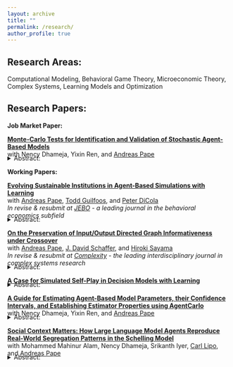 ```yaml
---
layout: archive
title: ""
permalink: /research/
author_profile: true
---
```

<h2>Research Areas:</h2>
Computational Modeling, Behavioral Game Theory, Microeconomic Theory, Complex Systems, Learning Models and Optimization

<h2>Research Papers:</h2>
<b>Job Market Paper:</b><br>

[<b>Monte-Carlo Tests for Identification and Validation of Stochastic Agent-Based Models</b>](https://chriszosh1.github.io/files/Agent-BasedEconometrics_MC_Zosh_et_al.pdf)
<br>with Nency Dhameja,
Yixin Ren, and
<a href="https://www.binghamton.edu/economics/faculty/profile.html?id=apape"> Andreas Pape</a><br>
<details style="margin-top: -22px;"><summary>Abstract:</summary>
Agent-based models (ABMs) are increasingly used for formal estimation and inference, but their complexity and algorithmic nature pose persistent challenges for the formal assessment of estimator properties.

This paper highlights the indispensable role that Monte Carlo simulations (MCS) can play in addressing these challenges. We show that MCS can systematically evaluate whether parameters of an ABM can be reliably estimated, how estimate accuracy and precision depend on factors such as search algorithm choice and the number of model runs conducted, and can even speak to model validity in some cases. We also introduce a novel Monte Carlo test that disentangles imprecision due to the stochasticity of the model and estimation process itself versus that sourced by sampling variation.

We apply these techniques to two example applications: first, a repeated prisoner's dilemma model with learning agents and second, a model of information diffusion over a network. Our results demonstrate that, while the parameters of these models can be identified in principle, estimator performance can be highly sensitive to choice of fitness function, search method used in the estimation process, and to features of the model itself, so establishing if a particular specification works for a particular problem is vital. These findings underscore the practical importance of applying MCS-based diagnostics before drawing substantive conclusions from estimated ABM parameters.
</details>

<b>Working Papers:</b><br>

[<b>Evolving Sustainable Institutions in Agent-Based Simulations with Learning</b>](https://chriszosh1.github.io/files/EvolvingSustainableInstitutions_Zosh_et_al.pdf)
<br>with <a href="https://www.binghamton.edu/economics/faculty/profile.html?id=apape"> Andreas Pape</a>,
<a href="https://www.toddguilfoos.com/"> Todd Guilfoos</a>, and
<a href="https://www.law.northwestern.edu/faculty/profiles/peterdicola/"> Peter DiCola</a> <br>
*In revise & resubmit at [JEBO](https://www.sciencedirect.com/journal/journal-of-economic-behavior-and-organization) - a leading journal in the behavioral economics subfield*<br>
<details style="margin-top: -22px;"><summary>Abstract:</summary>
We develop a novel, game-theoretic computational model in which learning agents explore how much to consume from a common resource. These agents live under three different political regimes: private provision, a benevolent and powerful social planner, and competitive direct democracy over vectors of (Pigouvian) fines. Both agent consumption and voting decisions are guided by a single process: reinforcement learning with action similarity. The model produces panel data of fine vectors for each regime and setting. 

We find the benevolent social planner’s fines have significant welfare gains over uncoordinated private action, and that competitive direct democracy’s fines can nearly achieve the same gains. We also find that learning changes the optimal solution: that is, the fine vector found by the	benevolent social planner is both distinct from and performs better than the socially optimal fine vector analytically derived from this setting, were it populated with rational, fully-informed agents.
    
Elinor Ostrom empirically identified eight “design principles” common to social structures of communities which successfully cultivate a common resource. One of these principles is ”graduated sanctions,” in which punishment accumulates at an accelerating rate as the degree of offense increases. We find that graduated sanctions only emerges when the agents use similarity in decision-making. We also find that, if fines generate revenue which can be costlessly redistributed, draconian (not graduated) sanctions emerge.
</details>

<a href="https://arxiv.org/abs/2406.10369"> <b>On the Preservation of Input/Output Directed Graph Informativeness under Crossover</b></a>
<br>with <a href="https://www.binghamton.edu/economics/faculty/profile.html?id=apape"> Andreas Pape</a>,
<a href="https://scholar.google.com/citations?user=pRy5WdkAAAAJ&hl=en"> J. David Schaffer</a>, and
<a href="http://bingdev.binghamton.edu/sayama/"> Hiroki Sayama</a> <br>
*In revise & resubmit at [Complexity](https://onlinelibrary.wiley.com/page/journal/8503/homepage/productinformation.html) - the leading interdisciplinary journal in complex systems research*<br>
<details style="margin-top: -22px;"><summary>Abstract:</summary>
There exists a broad class of networks that connect inputs to outputs. These networks include chemical transformation networks, electrical circuits, municipal water systems, and neural networks. The goals of this paper are to provide a theoretical foundation for evolutionary crossover on this class of graphs and connect crossover to informativeness, a measure of the connectedness of inputs to outputs. Informativeness is defined as: a partially informative graph has at least one path from an input to some output, a very informative graph has a path from every input to some output, and a fully informative graph has a path from every input to every output. If a neural network with non-zero weights and any number of layers is fully informative. As links are removed (assigned zero weight), it may become very, partially, or not informative. (The complement of informativeness is actionability, which is a measure of how connected outputs are from inputs.)

We define a crossover operation on IOD Graphs in which we find subgraphs with matching sets of forward and backward directed links to "swap." With this operation, IOD Graphs can be subject to evolutionary computation methods. We show that fully informative parents may yield a non-informative child. We also show that under certain conditions, crossover compatible, partially informative parents yield partially informative children, and very informative input parents with partially informative output parents yield very informative children. However, even under these conditions, full informativeness may not be retained. Similar results hold for actionability.
</details>

[<b>A Case for Simulated Self-Play in Decision Models with Learning</b>](https://chriszosh1.github.io/files/A_Case_for_Simulated_Self_Play_ChrisZosh.pdf)<br>
<details style="margin-top: -22px;"><summary>Abstract:</summary>
While there is an extensive history of bringing decision theories with learning to lab data, such models have been plagued with inadequate assumptions about the information players know before the first round of play. To solve this problem, I discuss the notion of Simulated Self-Play (SSP), in which agents play simulated rounds of the game against themselves to develop intuition about the nature of the game before the first round of play. Although some existing models of artificial intelligence have utilized self-play to achieve high performing solutions to some fairly complex problems (e.g. Alpha Zero playing Chess and Go), its exploration as a cognitive parameter when modeling human behavior has been relatively unexplored. First, I make the case that SSP improves theoretical coherence by discussing a number of common alternative assumptions (uniform / no priors, fitted priors, and burned-in priors), some of their a priori issues, and how Simulated Self-Play addresses many of them in a parsimonious way. Next, I evaluate the empirical value of SSP by implementing a simple learning model using priors formed via SSP and the alternatives and then compare their performance at predicting out-of-sample play in variations of the Beauty Contest game. I find that Simulated Self-Play performs as well or better than all of the aforementioned alternatives.
</details>

[<b>A Guide for Estimating Agent-Based Model Parameters, their Confidence Intervals, and Establishing Estimator Properties using AgentCarlo</b>](https://chriszosh1.github.io/files/Agent-BasedEconometrics_SP_Zosh_et_al.pdf)
<br>with Nency Dhameja,
Yixin Ren, and
<a href="https://www.binghamton.edu/economics/faculty/profile.html?id=apape"> Andreas Pape</a><br>
<details style="margin-top: -22px;"><summary>Abstract:</summary>
Although many Agent-Based Models (ABMs) traditionally serve to demonstrate proof-of-principle-type findings, it is becoming increasingly common and desirable for such models to be used directly for estimation in many disciplines. Given this, the need for a structured discussion on accessible and econometrically sound methods to estimate these models is of great importance.

Taking the view that ABMs are in many ways analogous to structural equation models, we detail a practical and fairly generalizable approach for bringing nearly any agent-based model to panel data in a manner akin to structural regression. We structure this paper with the aim of being an accessible guide for unfamiliar analysts to pick up and use, covering estimating best-fitting parameters via Simulated Method of Moments (including summarizing and aggregating model output, establishing a fitness function, and choosing an optimization technique), estimating critical values using block-bootstrapping (including how to interpret confidence intervals and hypothesis testing in this context), and using Monte Carlo simulations to establish a number of properties, including whether model parameters are well identified. We also introduce a novel test to distinguish between different sources of estimate imprecision which arise when estimating ABMs. We conclude with an example application in which we bring an ABM of learning agents playing a game to existing lab data to estimate agent learning parameters.
</details>

[<b>Social Context Matters: How Large Language Model Agents Reproduce Real-World Segregation Patterns in the Schelling Model</b>](https://chriszosh1.github.io/files/Social_Context_and_LLM_Segregation.pdf)
<br>with Mohammed Mahinur Alam, Nency Dhameja, Srikanth Iyer, <a href="https://www.binghamton.edu/anthropology/faculty/profile.html?id=clipo"> Carl Lipo</a>, and <a href="https://www.binghamton.edu/economics/faculty/profile.html?id=apape"> Andreas Pape</a><br>
<details style="margin-top: -22px;"><summary>Abstract:</summary>
We extend the classic Schelling segregation model by replacing its traditional, rule-based agents with Large Language Model (LLM) agents that make residential decisions using natural language reasoning grounded in social context. While LLMs have been incorporated into agent-based models before, to our knowledge this is the first application that substitutes the mechanical agents of the Schelling model with LLM-driven agents. We compare LLM agent behavior across five social contexts: a neutral baseline (red/blue teams), racial (White/Black), ethnic (Asian/Hispanic), economic (high/low income), and political (liberal/conservative) scenarios. Our results reveal dramatic differences in segregation patterns based solely on social framing. Political contexts produce the most extreme segregation (ghetto rate: 61.6, segregation share: 0.928), while economic contexts show minimal clustering (ghetto rate: 5.0, share: 0.543). Racial and ethnic scenarios fall between these extremes, reproducing some well-documented real-world patterns. All scenarios differ significantly from baseline ($p < 0.001$), with political segregation showing 12.3 times higher ghetto formation than economic segregation. These findings demonstrate that LLMs can capture culturally-embedded preferences and biases, producing segregation dynamics that vary realistically with social context. This has important implications for using LLM agents to model social phenomena and test policy interventions.
</details>
